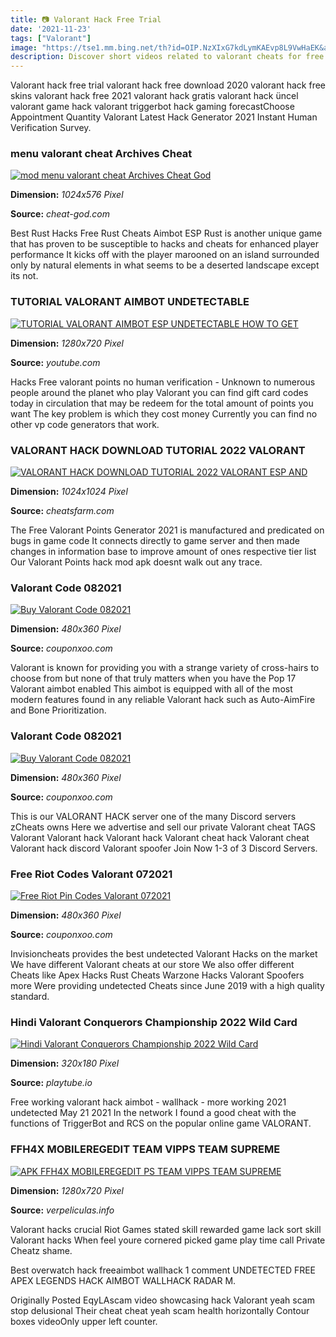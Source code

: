 ```yaml
---
title: 📷 Valorant Hack Free Trial
date: '2021-11-23'
tags: ["Valorant"]
image: "https://tse1.mm.bing.net/th?id=OIP.NzXIxG7kdLymKAEvp8L9VwHaEK&amp;pid=15.1"
description: Discover short videos related to valorant cheats for free on TikTok Watch popular content from the following creators CheatHeavencheatheaven VG Cheatsvgcheat
---
```




Valorant hack free trial valorant hack free download 2020 valorant hack free skins valorant hack free 2021 valorant hack gratis valorant hack üncel valorant game hack valorant triggerbot hack gaming forecastChoose Appointment Quantity Valorant Latest Hack Generator 2021 Instant Human Verification Survey.



###  menu valorant cheat Archives Cheat 

[![mod menu valorant cheat Archives  Cheat God](https://cheat-god.com/wp-content/uploads/2021/06/Valorant-Hacks-Cheats-Aimbot-ESP-Wallhack-How-to-use-Free-Download-1024x576.jpg)](https://cheat-god.com/wp-content/uploads/2021/06/Valorant-Hacks-Cheats-Aimbot-ESP-Wallhack-How-to-use-Free-Download-1024x576.jpg)


**Dimension:** _1024x576 Pixel_ 

**Source:** _cheat-god.com_ 


Best Rust Hacks Free Rust Cheats Aimbot ESP Rust is another unique game that has proven to be susceptible to hacks and cheats for enhanced player performance It kicks off with the player marooned on an island surrounded only by natural elements in what seems to be a deserted landscape except its not.


### TUTORIAL VALORANT AIMBOT UNDETECTABLE 

[![TUTORIAL VALORANT AIMBOT  ESP UNDETECTABLE HOW TO GET ](https://i.ytimg.com/vi/s6UEuj9HvEc/maxresdefault.jpg)](https://i.ytimg.com/vi/s6UEuj9HvEc/maxresdefault.jpg)


**Dimension:** _1280x720 Pixel_ 

**Source:** _youtube.com_ 


Hacks Free valorant points no human verification - Unknown to numerous people around the planet who play Valorant you can find gift card codes today in circulation that may be redeem for the total amount of points you want The key problem is which they cost money Currently you can find no other vp code generators that work.


### VALORANT HACK DOWNLOAD TUTORIAL 2022 VALORANT 

[![VALORANT HACK DOWNLOAD  TUTORIAL 2022 VALORANT ESP AND ](https://www.cheatsfarm.com/wp-content/uploads/2021/12/logo-cheatsfarm.com-tr-1024x1024.png)](https://www.cheatsfarm.com/wp-content/uploads/2021/12/logo-cheatsfarm.com-tr-1024x1024.png)


**Dimension:** _1024x1024 Pixel_ 

**Source:** _cheatsfarm.com_ 


The Free Valorant Points Generator 2021 is manufactured and predicated on bugs in game code It connects directly to game server and then made changes in information base to improve amount of ones respective tier list Our Valorant Points hack mod apk doesnt walk out any trace.


###  Valorant Code 082021

[![Buy Valorant Code  082021](https://i3.ytimg.com/vi/kqGHYmPB4AQ/hqdefault.jpg)](https://i3.ytimg.com/vi/kqGHYmPB4AQ/hqdefault.jpg)


**Dimension:** _480x360 Pixel_ 

**Source:** _couponxoo.com_ 


Valorant is known for providing you with a strange variety of cross-hairs to choose from but none of that truly matters when you have the Pop 17 Valorant aimbot enabled This aimbot is equipped with all of the most modern features found in any reliable Valorant hack such as Auto-AimFire and Bone Prioritization.


###  Valorant Code 082021

[![Buy Valorant Code  082021](https://i3.ytimg.com/vi/-6CkVI2tE8A/hqdefault.jpg)](https://i3.ytimg.com/vi/-6CkVI2tE8A/hqdefault.jpg)


**Dimension:** _480x360 Pixel_ 

**Source:** _couponxoo.com_ 


This is our VALORANT HACK server one of the many Discord servers zCheats owns Here we advertise and sell our private Valorant cheat TAGS Valorant Valorant hack Valorant hack Valorant cheat hack Valorant cheat Valorant hack discord Valorant spoofer Join Now 1-3 of 3 Discord Servers.


### Free Riot Codes Valorant 072021

[![Free Riot Pin Codes Valorant  072021](https://i3.ytimg.com/vi/P_0DE92QIGY/hqdefault.jpg)](https://i3.ytimg.com/vi/P_0DE92QIGY/hqdefault.jpg)


**Dimension:** _480x360 Pixel_ 

**Source:** _couponxoo.com_ 


Invisioncheats provides the best undetected Valorant Hacks on the market We have different Valorant cheats at our store We also offer different Cheats like Apex Hacks Rust Cheats Warzone Hacks Valorant Spoofers more Were providing undetected Cheats since June 2019 with a high quality standard.


### Hindi Valorant Conquerors Championship 2022 Wild Card 

[![Hindi Valorant Conquerors Championship 2022  Wild Card ](https://i.ytimg.com/vi/xC8RMU-a0T0/mqdefault.jpg)](https://i.ytimg.com/vi/xC8RMU-a0T0/mqdefault.jpg)


**Dimension:** _320x180 Pixel_ 

**Source:** _playtube.io_ 


Free working valorant hack aimbot - wallhack - more working 2021 undetected May 21 2021 In the network I found a good cheat with the functions of TriggerBot and RCS on the popular online game VALORANT.


###  FFH4X MOBILEREGEDIT TEAM VIPPS TEAM SUPREME 

[![APK FFH4X MOBILEREGEDIT PS TEAM VIPPS TEAM SUPREME ](https://i.ytimg.com/vi/HmyvhU4IUH8/maxresdefault.jpg)](https://i.ytimg.com/vi/HmyvhU4IUH8/maxresdefault.jpg)


**Dimension:** _1280x720 Pixel_ 

**Source:** _verpeliculas.info_ 



Valorant hacks crucial Riot Games stated skill rewarded game lack sort skill Valorant hacks When feel youre cornered picked game play time call Private Cheatz shame.


Best overwatch hack freeaimbot wallhack 1 comment UNDETECTED FREE APEX LEGENDS HACK AIMBOT WALLHACK RADAR M.


Originally Posted EqyLAscam video showcasing hack Valorant yeah scam stop delusional Their cheat cheat yeah scam health horizontally Contour boxes videoOnly upper left counter.




